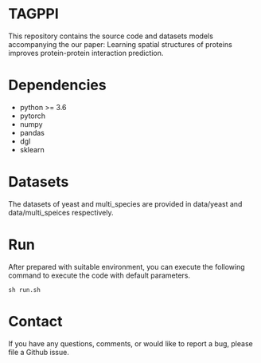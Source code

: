 # TAGPPI

This repository contains the source code and datasets models accompanying the our paper: Learning spatial structures of proteins improves
protein-protein interaction prediction.

# Dependencies
* python >= 3.6
* pytorch
* numpy
* pandas
* dgl
* sklearn

# Datasets
The datasets of yeast and multi_species are provided in data/yeast and data/multi_speices respectively.

# Run 
After prepared with suitable environment, you can execute the following command to execute the code with default parameters.
```shell
sh run.sh
```
# Contact
If you have any questions, comments, or would like to report a bug, please file a Github issue.
